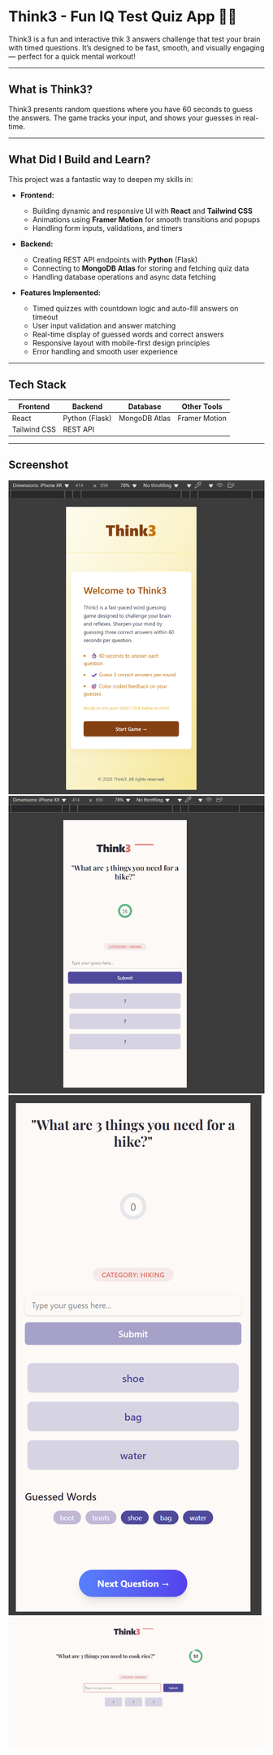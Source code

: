 # Think3 - Fun IQ Test Quiz App 🎉🧠

Think3 is a fun and interactive thik 3 answers challenge  that test your brain with timed questions. It’s designed to be fast, smooth, and visually engaging — perfect for a quick mental workout!

---

## What is Think3?

Think3 presents random questions where you have 60 seconds to guess the answers. The game tracks your input,  and shows your guesses in real-time.

---

## What Did I Build and Learn?

This project was a fantastic way to deepen my skills in:

- **Frontend:**  
  - Building dynamic and responsive UI with **React** and **Tailwind CSS**  
  - Animations using **Framer Motion** for smooth transitions and popups  
  - Handling form inputs, validations, and timers  

- **Backend:**  
  - Creating REST API endpoints with **Python** (Flask)  
  - Connecting to **MongoDB Atlas** for storing and fetching quiz data  
  - Handling database operations and async data fetching  

- **Features Implemented:**  
  - Timed quizzes with countdown logic and auto-fill answers on timeout  
  - User input validation and answer matching  
  - Real-time display of guessed words and correct answers  
  - Responsive layout with mobile-first design principles  
  - Error handling and smooth user experience  

---

## Tech Stack

| Frontend         | Backend        | Database      | Other Tools    |
| ---------------- | -------------- | ------------- | -------------- |
| React            | Python (Flask) | MongoDB Atlas | Framer Motion  |
| Tailwind CSS     | REST API       |               |                |

---

## Screenshot

![Home Page](frontend/public/Screenshot%202025-07-19%20201326.png)
![Mobile View](frontend/public/Screenshot%202025-07-19%20201355.png)
![Mobile View](Frontend/public/Screenshot%202025-07-19%20201428.png)
![PC View](Frontend/public/Screenshot%202025-07-19%20201448.png)
